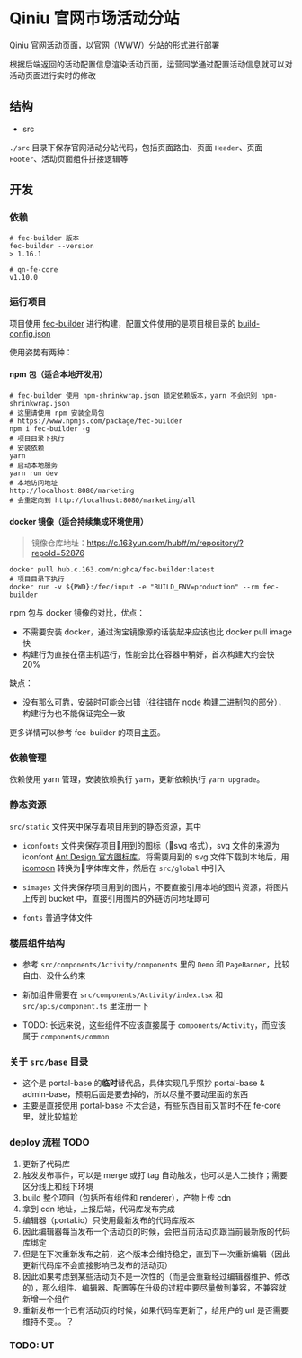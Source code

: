 # Qiniu 官网市场活动分站

Qiniu 官网活动页面，以官网（WWW）分站的形式进行部署

根据后端返回的活动配置信息渲染活动页面，运营同学通过配置活动信息就可以对活动页面进行实时的修改

## 结构

- src

`./src` 目录下保存官网活动分站代码，包括页面路由、页面 `Header`、页面 `Footer`、活动页面组件拼接逻辑等

## 开发

### 依赖

```shell
# fec-builder 版本
fec-builder --version
> 1.16.1

# qn-fe-core
v1.10.0
```

### 运行项目

项目使用 [fec-builder](https://github.com/Front-End-Engineering-Cloud/builder) 进行构建，配置文件使用的是项目根目录的 [build-config.json](./build-config.json)

使用姿势有两种：

#### npm 包（适合本地开发用）

```shell
# fec-builder 使用 npm-shrinkwrap.json 锁定依赖版本，yarn 不会识别 npm-shrinkwrap.json
# 这里请使用 npm 安装全局包
# https://www.npmjs.com/package/fec-builder
npm i fec-builder -g
# 项目目录下执行
# 安装依赖
yarn
# 启动本地服务
yarn run dev
# 本地访问地址
http://localhost:8080/marketing
# 会重定向到 http://localhost:8080/marketing/all
```

#### docker 镜像（适合持续集成环境使用）

> 镜像仓库地址：https://c.163yun.com/hub#/m/repository/?repoId=52876

```shell
docker pull hub.c.163.com/nighca/fec-builder:latest
# 项目目录下执行
docker run -v ${PWD}:/fec/input -e "BUILD_ENV=production" --rm fec-builder
```

npm 包与 docker 镜像的对比，优点：

* 不需要安装 docker，通过淘宝镜像源的话装起来应该也比 docker pull image 快
* 构建行为直接在宿主机运行，性能会比在容器中稍好，首次构建大约会快 20%

缺点：

* 没有那么可靠，安装时可能会出错（往往错在 node 构建二进制包的部分），构建行为也不能保证完全一致

更多详情可以参考 fec-builder 的项目[主页](https://github.com/Front-End-Engineering-Cloud/builder)。

### 依赖管理

依赖使用 yarn 管理，安装依赖执行 `yarn`，更新依赖执行 `yarn upgrade`。

### 静态资源

```src/static``` 文件夹中保存着项目用到的静态资源，其中

- ```iconfonts``` 文件夹保存项目用到的图标（svg 格式），svg 文件的来源为 iconfont [Ant Design 官方图标库](https://www.iconfont.cn/collections/detail?spm=a313x.7781069.1998910419.de12df413&cid=9402)，将需要用到的 svg 文件下载到本地后，用 [icomoon](https://icomoon.io/app/#/select) 转换为字体库文件，然后在 ```src/global``` 中引入

- ```simages``` 文件夹保存项目用到的图片，不要直接引用本地的图片资源，将图片上传到 bucket 中，直接引用图片的外链访问地址即可

- ```fonts``` 普通字体文件

### 楼层组件结构

- 参考 `src/components/Activity/components` 里的 `Demo` 和 `PageBanner`，比较自由、没什么约束

- 新加组件需要在 `src/components/Activity/index.tsx` 和 `src/apis/component.ts` 里注册一下

- TODO: 长远来说，这些组件不应该直接属于 `components/Activity`，而应该属于 `components/common`

### 关于 `src/base` 目录

- 这个是 portal-base 的**临时**替代品，具体实现几乎照抄 portal-base & admin-base，预期后面是要去掉的，所以尽量不要动里面的东西
- 主要是直接使用 portal-base 不太合适，有些东西目前又暂时不在 fe-core 里，就比较尴尬

### deploy 流程 TODO

1. 更新了代码库
2. 触发发布事件，可以是 merge 或打 tag 自动触发，也可以是人工操作；需要区分线上和线下环境
3. build 整个项目（包括所有组件和 renderer），产物上传 cdn
4. 拿到 cdn 地址，上报后端，代码库发布完成
5. 编辑器（portal.io）只使用最新发布的代码库版本
6. 因此编辑器每当发布一个活动页的时候，会把当前活动页跟当前最新版的代码库绑定
7. 但是在下次重新发布之前，这个版本会维持稳定，直到下一次重新编辑（因此更新代码库不会直接影响已发布的活动页）
8. 因此如果考虑到某些活动页不是一次性的（而是会重新经过编辑器维护、修改的），那么组件、编辑器、配置等在升级的过程中要尽量做到兼容，不兼容就新增一个组件
9. 重新发布一个已有活动页的时候，如果代码库更新了，给用户的 url 是否需要维持不变。。？

### TODO: UT
